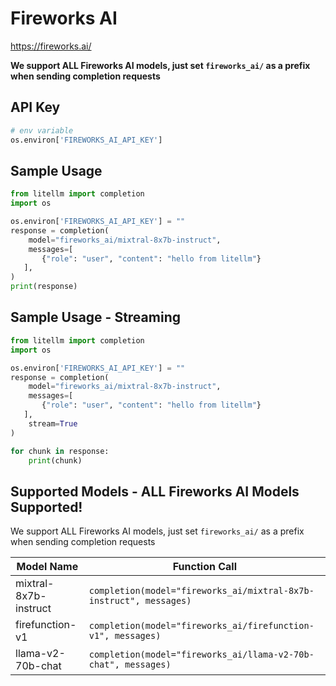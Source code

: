 # Fireworks AI
https://fireworks.ai/

**We support ALL Fireworks AI models, just set `fireworks_ai/` as a prefix when sending completion requests**

## API Key
```python
# env variable
os.environ['FIREWORKS_AI_API_KEY']
```

## Sample Usage
```python
from litellm import completion
import os

os.environ['FIREWORKS_AI_API_KEY'] = ""
response = completion(
    model="fireworks_ai/mixtral-8x7b-instruct", 
    messages=[
       {"role": "user", "content": "hello from litellm"}
   ],
)
print(response)
```

## Sample Usage - Streaming
```python
from litellm import completion
import os

os.environ['FIREWORKS_AI_API_KEY'] = ""
response = completion(
    model="fireworks_ai/mixtral-8x7b-instruct", 
    messages=[
       {"role": "user", "content": "hello from litellm"}
   ],
    stream=True
)

for chunk in response:
    print(chunk)
```


## Supported Models - ALL Fireworks AI Models Supported!
We support ALL Fireworks AI models, just set `fireworks_ai/` as a prefix when sending completion requests

| Model Name               | Function Call                                                                                                                                                      |
|--------------------------|------------------------------------------------------------------------------------------------------------------------------------------------------------------|
| mixtral-8x7b-instruct | `completion(model="fireworks_ai/mixtral-8x7b-instruct", messages)` | 
| firefunction-v1 | `completion(model="fireworks_ai/firefunction-v1", messages)` |
| llama-v2-70b-chat | `completion(model="fireworks_ai/llama-v2-70b-chat", messages)` |  